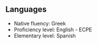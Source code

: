 ## Languages

- Native fluency: Greek
- Proficiency level: English - ECPE
- Elementary level: Spanish
